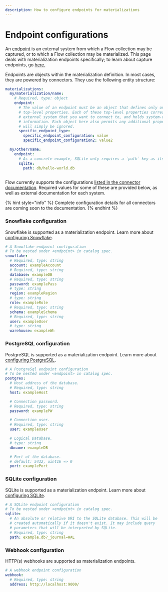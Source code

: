 ```yaml
---
description: How to configure endpoints for materializations
---
```


# Endpoint configurations

An [endpoint](../../../concepts/catalog-entities/materialization.md#endpoints) is an external system from which a Flow collection may be captured, or to which a Flow collection may be materialized. This page deals with materialization endpoints specifically; to learn about capture endpoints, go [here.](../captures/endpoint-configurations.md)&#x20;

Endpoints are objects within the materialization definition. In most cases, they are powered by connectors. They use the following entity structure:

```yaml
materializations:
  my/materialization/name:
    # Required, type: object
    endpoint:
      # The value of an endpoint must be an object that defines only one of the following
      # top-level properties. Each of these top-level properties corresponds to a specific type of
      # external system that you want to connect to, and holds system-dependent connection
      # information. Each object here also permits any additional properties, which
      # will simply be ignored.
      specific_endpoint_type:
        specific_endpoint_configuration: value
        specific_endpoint_configuration2: value2

  my/other/name:
    endpoint:
      # As a concrete example, SQLite only requires a `path` key as its configuration.
      sqlite:
        path: db/hello-world.db
          
```

Flow currently supports the configurations [listed in the connector documentation](../../../connectors.md#materialization-connectors). Required values for some of these are provided below, as well as external documentation for each system.&#x20;

{% hint style="info" %}
Complete configuration details for all connectors are coming soon to the documentation.
{% endhint %}

### Snowflake configuration

Snowflake is supported as a materialization endpoint. Learn more about [configuring Snowflake](https://pkg.go.dev/github.com/snowflakedb/gosnowflake#Config).

```yaml
# A Snowflake endpoint configuration
# To be nested under <endpoint> in catalog spec.
snowflake:
  # Required, type: string
  account: exampleAccount
  # Required, type: string
  database: exampleDB
  # Required, type: string
  password: examplePass
  # type: string
  region: exampleRegion
  # type: string
  role: exampleRole
  # Required, type: string
  schema: exampleSchema
  # Required, type: string
  user: exampleUser
  # type: string
  warehouse: exampleWh
```

### PostgreSQL configuration

PostgreSQL is supported as a materialization endpoint. Learn more about [configuring PostgreSQL](https://pkg.go.dev/github.com/lib/pq#hdr-Connection\_String\_Parameters).

```yaml
# A PostgreSql endpoint configuration
# To be nested under <endpoint> in catalog spec.
postgres:
  # Host address of the database.
  # Required, type: string
  host: exampleHost

  # Connection password.
  # Required, type: string
  password: examplePW

  # Connection user.
  # Required, type: string
  user: exampleUser

  # Logical Database.
  # type: string
  dbname: exampleDB

  # Port of the database.
  # default: 5432, uint16 => 0
  port: examplePort
```

### SQLite configuration

SQLite is supported as a materialization endpoint. Learn more about [configuring SQLite](https://github.com/mattn/go-sqlite3#connection-string).

```yaml
# A SQLite endpoint configuration
# To be nested under <endpoint> in catalog spec.
sqlite:
  # An absolute or relative URI to the SQLite database. This will be
  # created automatically if it doesn't exist. It may include query
  # parameters that will be interpreted by SQLite.
  # Required, type: string
  path: example.db?_journal=WAL
```

### Webhook configuration

HTTP(s) webhooks are supported as materialization endpoints.

```yaml
# A webhook endpoint configuration
webhook:
  # Required, type: string
  address: http://localhost:9000/
```

